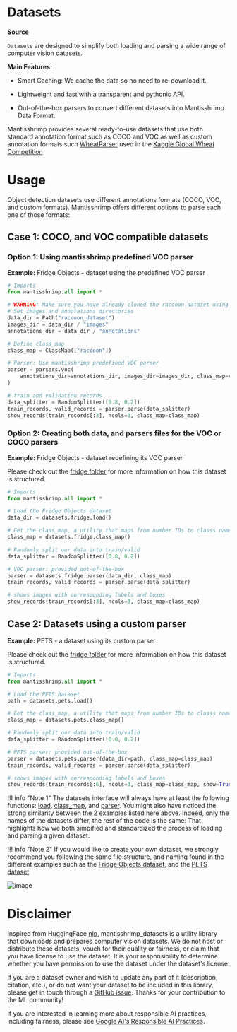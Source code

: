 # Datasets

[**Source**](https://github.com/airctic/mantisshrimp/tree/master/mantisshrimp/datasets/)


`Datasets` are designed to simplify both loading and parsing a wide range of computer vision datasets.

**Main Features:**

- Smart Caching: We cache the data so no need to re-download it.

- Lightweight and fast with a transparent and pythonic API.

- Out-of-the-box parsers to convert different datasets into Mantisshrimp Data Format.

Mantisshrimp provides several ready-to-use datasets that use both standard annotation format such as COCO and VOC as well as custom annotation formats such [WheatParser](https://airctic.github.io/mantisshrimp/custom_parser/) used in the [Kaggle Global Wheat Competition](https://www.kaggle.com/c/global-wheat-detection) 


# Usage

Object detection datasets use different annotations formats (COCO, VOC, and custom formats). Mantisshrimp offers different options to parse each one of those formats:


## Case 1: COCO, and VOC compatible datasets

### **Option 1: Using mantisshrimp predefined VOC parser**
**Example:** Fridge Objects - dataset using the predefined VOC parser

```python
# Imports
from mantisshrimp.all import *

# WARNING: Make sure you have already cloned the raccoon dataset using the command shown here above
# Set images and annotations directories
data_dir = Path("raccoon_dataset")
images_dir = data_dir / "images"
annotations_dir = data_dir / "annotations"

# Define class_map
class_map = ClassMap(["raccoon"])

# Parser: Use mantisshrimp predefined VOC parser
parser = parsers.voc(
    annotations_dir=annotations_dir, images_dir=images_dir, class_map=class_map
)

# train and validation records
data_splitter = RandomSplitter([0.8, 0.2])
train_records, valid_records = parser.parse(data_splitter)
show_records(train_records[:3], ncols=3, class_map=class_map)
```

### **Option 2: Creating both data, and parsers files for the VOC or COCO parsers**

**Example:** Fridge Objects - dataset redefining its VOC parser

Please check out the [fridge folder](https://github.com/airctic/mantisshrimp/tree/master/mantisshrimp/datasets/fridge) for more information on how this dataset is structured.

```python
# Imports
from mantisshrimp.all import *

# Load the Fridge Objects dataset
data_dir = datasets.fridge.load()

# Get the class_map, a utility that maps from number IDs to classs names
class_map = datasets.fridge.class_map()

# Randomly split our data into train/valid
data_splitter = RandomSplitter([0.8, 0.2])

# VOC parser: provided out-of-the-box
parser = datasets.fridge.parser(data_dir, class_map)
train_records, valid_records = parser.parse(data_splitter)

# shows images with corresponding labels and boxes
show_records(train_records[:3], ncols=3, class_map=class_map)
```

## Case 2: Datasets using a custom parser

**Example:** PETS - a dataset using its custom parser

Please check out the [fridge folder](https://github.com/airctic/mantisshrimp/tree/master/mantisshrimp/datasets/fridge) for more information on how this dataset is structured.

```python
# Imports
from mantisshrimp.all import *

# Load the PETS dataset
path = datasets.pets.load()

# Get the class_map, a utility that maps from number IDs to classs names
class_map = datasets.pets.class_map()

# Randomly split our data into train/valid
data_splitter = RandomSplitter([0.8, 0.2])

# PETS parser: provided out-of-the-box
parser = datasets.pets.parser(data_dir=path, class_map=class_map)
train_records, valid_records = parser.parse(data_splitter)

# shows images with corresponding labels and boxes
show_records(train_records[:6], ncols=3, class_map=class_map, show=True)

```

!!! info "Note 1" 
    The datasets interface will always have at least the following functions: [load](https://github.com/airctic/mantisshrimp/blob/67b89be104be584eac925faa293256beba084408/mantisshrimp/datasets/pets/data.py#L54), [class_map](https://github.com/airctic/mantisshrimp/blob/67b89be104be584eac925faa293256beba084408/mantisshrimp/datasets/pets/data.py#L50), and [parser](https://github.com/airctic/mantisshrimp/blob/67b89be104be584eac925faa293256beba084408/mantisshrimp/datasets/pets/parsers.py#L8). You might also have noticed the strong similarity between the 2 examples listed here above. Indeed, only the names of the datasets differ, the rest of the code is the same: That highlights how we both simpified and standardized the process of loading and parsing a given dataset.

!!! info "Note 2" 
    If you would like to create your own dataset, we strongly recommend you following the same file structure, and naming found in the different examples such as the [Fridge Objects dataset](https://github.com/airctic/mantisshrimp/tree/master/mantisshrimp/datasets/fridge), and the [PETS dataset](https://github.com/airctic/mantisshrimp/tree/master/mantisshrimp/datasets/pets)    

![image](https://airctic.github.io/mantisshrimp/images/datasets-folder-structure.png)

# Disclaimer

Inspired from HuggingFace [nlp](https://github.com/huggingface/nlp), mantisshrimp_datasets is a utility library that downloads and prepares computer vision datasets. We do not host or distribute these datasets, vouch for their quality or fairness, or claim that you have license to use the dataset. It is your responsibility to determine whether you have permission to use the dataset under the dataset's license.

If you are a dataset owner and wish to update any part of it (description, citation, etc.), or do not want your dataset to be included in this library, please get in touch through a [GitHub issue](https://github.com/airctic/mantisshrimp/issues). Thanks for your contribution to the ML community!

If you are interested in learning more about responsible AI practices, including fairness, please see [Google AI's Responsible AI Practices](https://ai.google/responsibilities/responsible-ai-practices/).